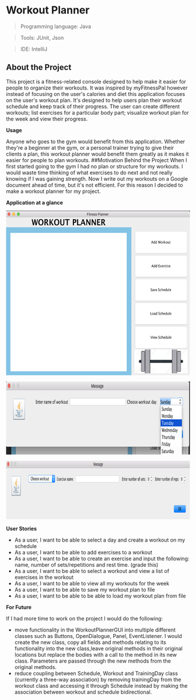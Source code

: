 # Workout Planner
> Programming language: Java

> Tools: JUnit, Json

> IDE: IntelliJ

## About the Project

This project is a fitness-related console designed to help make it easier for people to organize their workouts. It was inspired by myFitnessPal however instead of focusing on the user's calories and diet this application focuses on the user's workout plan. It's designed to help users plan their workout schedule and keep track of their progress. The user can create different workouts; list exercises for a particular body part; visualize workout plan for the week and view their progress.




**Usage**

Anyone who goes to the gym would benefit from this application. Whether they're a beginner at the gym, or a personal trainer trying to give their clients a plan, this workout planner would benefit them greatly as it makes it easier for people to plan workouts.
##Motivation Behind the Project
When I first started going to the gym I had no plan or structure for my workouts. I would waste time thinking of what exercises to do next and not really knowing if I was gaining strength. Now I write out my workouts on a Google document ahead of time, but it's not efficient. For this reason I decided to make a workout planner for my project.

**Application at a glance**
<p align="center">
  <img width="600" height="450" src="https://github.com/rosa-rzi/Workout-Planner/blob/0bcf77134b7203792284eefe99fefd579592d324/images/Screen%20Shot%202021-05-18%20at%202.50.22%20PM.png">
</p>

<p align="center">
  <img width="760" height="200" src="https://github.com/rosa-rzi/Workout-Planner/blob/0bcf77134b7203792284eefe99fefd579592d324/images/Screen%20Shot%202021-05-18%20at%202.50.36%20PM.png">
</p>

<p align="center">
  <img width="760" height="160" src="https://github.com/rosa-rzi/Workout-Planner/blob/0bcf77134b7203792284eefe99fefd579592d324/images/Screen%20Shot%202021-05-18%20at%202.50.59%20PM.png">
</p>

**User Stories**

- As a user, I want to be able to select a day and create a workout on my schedule
- As a user, I want to be able to add exercises to a workout
- As a user, I want to be able to create an exercise and input the following: name, number of sets/repetitions and rest time. (grade this)
- As a user, I want to be able to select a workout and view a list of exercises in the workout
- As a user, I want to be able to view all my workouts for the week
- As a user, I want to be able to save my workout plan to file
- As a user, I want to be able to be able to load my workout plan from file
 

**For Future**

If I had more time to work on the project I would do the following:
- move functionality in the WorkoutPlannerGUI into multiple different classes such as  Buttons, OpenDialogue, 
Panel, EventListener. I would create the new class, copy all fields and methods relating to its functionality
 into the new class,leave original methods in their original locations but replace the bodies with a call to the method in
its new class. Parameters are passed through the new methods from the original methods.
- reduce coupling between Schedule, Workout and TrainingDay class (currently a three-way association) by removing
trainingDay from the workout class and accessing it through Schedule instead by making the association between workout
and schedule bidirectional.
